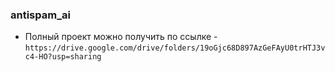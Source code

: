 ### antispam_ai

* Полный проект можно получить по ссылке - `https://drive.google.com/drive/folders/19oGjc68D897AzGeFAyU0trHTJ3vc4-HO?usp=sharing`
